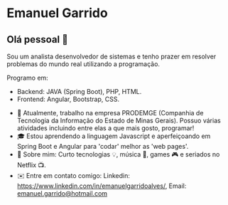 
# Emanuel Garrido

## Olá pessoal 👋

Sou um analista desenvolvedor de sistemas e tenho prazer em resolver problemas do mundo real utilizando a programação.

Programo em: 

* Backend: JAVA (Spring Boot), PHP, HTML.
* Frontend: Angular, Bootstrap, CSS.

- 🔭 Atualmente, trabalho na empresa PRODEMGE (Companhia de Tecnologia da Informação do Estado de Minas Gerais). 
     Possuo várias atividades incluindo entre elas a que mais gosto, programar! 
- 🎓 Estou aprendendo a linguagem Javascript e aperfeiçoando em Spring Boot e Angular para 'codar' melhor as 'web pages'.
- 💬 Sobre mim: Curto tecnologias 💡, música 🎸, games 🎮 e seriados no Netflix 📺.
- ✉️ Entre em contato comigo: Linkedin: https://www.linkedin.com/in/emanuelgarridoalves/, Email: emanuel.garrido@hotmail.com
